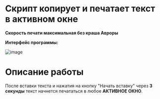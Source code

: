 <h1>Скрипт копирует и печатает текст в активном окне</h1>

**Скорость печати максимальная без краша Авроры**

**Интерфейс программы:**

![image](https://user-images.githubusercontent.com/68335351/164990368-8277d206-edfe-47a8-8c8c-d59f1f0df8cc.png)


<h1>Описание работы</h1>
После вставки текста и нажатия на кнопку "Начать вставку" через <b>3 секунды</b> текст начнется печататься в любое <b>АКТИВНОЕ ОКНО</b>.
